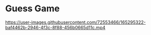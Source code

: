 # Guess Game 



https://user-images.githubusercontent.com/72553466/165295322-baf4462b-2946-4f3c-8f88-456b0665d11c.mp4


